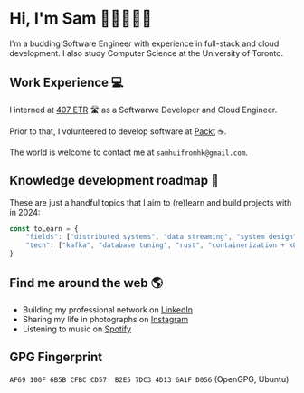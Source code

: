 # Hi, I'm Sam 👋🏼👨🏻‍💻
I'm a budding Software Engineer with experience in full-stack and cloud development. I also study Computer Science at the University of Toronto.


## Work Experience :computer:
I interned at [407 ETR](https://www.407etr.com/en/index.html) 🛣️ as a Softwarwe Developer and Cloud Engineer. 

Prior to that, I volunteered to develop software at [Packt](packt.ca) ☕.

The world is welcome to contact me at `samhuifromhk@gmail.com`.


## Knowledge development roadmap 🌱
These are just a handful topics that I aim to (re)learn and build projects with in 2024:

```javascript
const toLearn = {
	"fields": ["distributed systems", "data streaming", "system design", "parallel programming"],
	"tech": ["kafka", "database tuning", "rust", "containerization + k8s", "aws"]
}
```


## Find me around the web :earth_americas:
- Building my professional network on [LinkedIn](https://www.linkedin.com/in/chinghui/)
- Sharing my life in photographs on [Instagram](https://www.instagram.com/samhooey/)
- Listening to music on [Spotify](https://open.spotify.com/user/1279200303?si=1a20bb3d90154833)


## GPG Fingerprint

```AF69 100F 6B5B CFBC CD57  B2E5 7DC3 4D13 6A1F D056``` (OpenGPG, Ubuntu)
